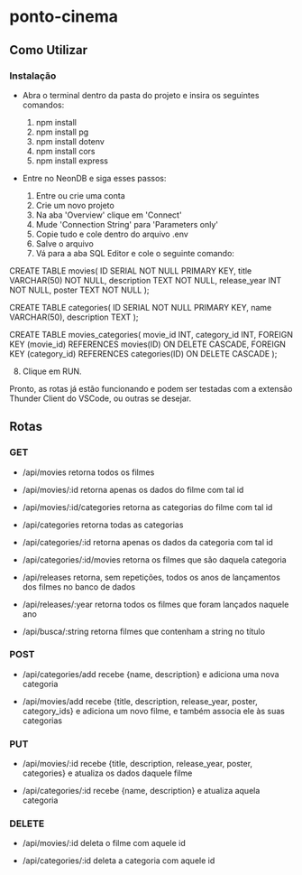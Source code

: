 # ponto-cinema

## Como Utilizar

### Instalação

- Abra o terminal dentro da pasta do projeto e insira os seguintes comandos:
    1. npm install
    2. npm install pg
    3. npm install dotenv
    4. npm install cors
    5. npm install express

- Entre no NeonDB e siga esses passos:
  1. Entre ou crie uma conta
  2. Crie um novo projeto
  3. Na aba 'Overview' clique em 'Connect'
  4. Mude 'Connection String' para 'Parameters only'
  5. Copie tudo e cole dentro do arquivo .env
  6. Salve o arquivo
  7. Vá para a aba SQL Editor e cole o seguinte comando:

CREATE TABLE movies(
  ID SERIAL NOT NULL PRIMARY KEY,
  title VARCHAR(50) NOT NULL,
  description TEXT NOT NULL,
  release_year INT NOT NULL,
  poster TEXT NOT NULL
);

CREATE TABLE categories(
  ID SERIAL NOT NULL PRIMARY KEY,
  name VARCHAR(50),
  description TEXT
);

CREATE TABLE movies_categories(
  movie_id INT,
  category_id INT,
  FOREIGN KEY (movie_id) REFERENCES movies(ID) ON DELETE CASCADE,
  FOREIGN KEY (category_id) REFERENCES categories(ID) ON DELETE CASCADE 
);

  8. Clique em RUN.

Pronto, as rotas já estão funcionando e podem ser testadas com a extensão Thunder Client do VSCode, ou outras se desejar.

## Rotas

### GET

- /api/movies
retorna todos os filmes

- /api/movies/:id
retorna apenas os dados do filme com tal id

- /api/movies/:id/categories
retorna as categorias do filme com tal id

- /api/categories
retorna todas as categorias

- /api/categories/:id
retorna apenas os dados da categoria com tal id

- /api/categories/:id/movies
retorna os filmes que são daquela categoria

- /api/releases
retorna, sem repetições, todos os anos de lançamentos dos filmes no banco de dados

- /api/releases/:year
retorna todos os filmes que foram lançados naquele ano

- /api/busca/:string
retorna filmes que contenham a string no título

### POST

- /api/categories/add
recebe {name, description} e adiciona uma nova categoria

- /api/movies/add
recebe {title, description, release_year, poster, category_ids} e adiciona um novo filme, e também associa ele às suas categorias

### PUT

- /api/movies/:id
recebe {title, description, release_year, poster, categories} e atualiza os dados daquele filme

- /api/categories/:id
recebe {name, description} e atualiza aquela categoria

### DELETE

- /api/movies/:id
deleta o filme com aquele id

- /api/categories/:id
deleta a categoria com aquele id
